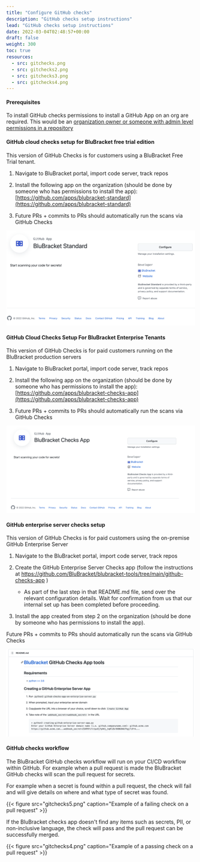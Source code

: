 ```yaml
---
title: "Configure GitHub checks"
description: "GitHub checks setup instructions"
lead: "GitHub checks setup instructions"
date: 2022-03-04T02:48:57+00:00
draft: false
weight: 300
toc: true
resources:
  - src: gitchecks.png
  - src: gitchecks2.png
  - src: gitchecks3.png
  - src: gitchecks4.png
---
```


#### Prerequisites

To install GitHub checks permissions to install a GitHub App on an org are required.  This would be an [organization owner or someone with admin level permissions in a repository](https://docs.github.com/en/developers/apps/differences-between-github-apps-and-oauth-apps#who-can-install-github-apps-and-authorize-oauth-apps)

#### GitHub cloud checks setup for BluBracket free trial edition

This version of GitHub Checks is for customers using a BluBracket Free Trial tenant.

1. Navigate to BluBracket portal, import code server, track repos

2. Install the following app on the organization (should be done by someone who has permissions to install the app): [https://github.com/apps/blubracket-standard](https://github.com/apps/blubracket-standard)

3. Future PRs + commits to PRs should automatically run the scans via GitHub Checks

[![Github Checks Free Install](gitchecks.png)](https://github.com/apps/blubracket-standard)

#### GitHub Cloud Checks Setup For BluBracket Enterprise Tenants

This version of GitHub Checks is for paid customers running on the BluBracket production servers

1. Navigate to BluBracket portal, import code server, track repos

2. Install the following app on the organization (should be done by someone who has permissions to install the app): [https://github.com/apps/blubracket-checks-app](https://github.com/apps/blubracket-checks-app)

3. Future PRs + commits to PRs should automatically run the scans via GitHub Checks

[![Github Checks Paid Install](gitchecks2.png)](https://github.com/apps/blubracket-checks-app)

#### GitHub enterprise server checks setup

This version of GitHub Checks is for paid customers using the on-premise GitHub Enterprise Server

1. Navigate to the BluBracket portal, import code server, track repos

2. Create the GitHub Enterprise Server Checks app (follow the instructions at https://github.com/BluBracket/blubracket-tools/tree/main/github-checks-app )

    * As part of the last step in that README.md file, send over the relevant configuration details. Wait for confirmation from us that our internal set up has been completed before proceeding.

3. Install the app created from step 2 on the organization (should be done by someone who has permissions to install the app).

Future PRs + commits to PRs should automatically run the scans via GitHub Checks

[![GitHub Checks Enterprise](gitchecks3.png)](https://github.com/BluBracket/blubracket-tools/tree/main/github-checks-app)

#### GitHub checks workflow

The BluBracket GitHub checks workflow will run on your CI/CD workflow within GitHub.  For example when a pull request is made the BluBracket GitHub checks will scan the pull request for secrets.  

For example when a secret is found within a pull request, the check will fail and will give details on where and what type of secret was found. 

{{< figure src="gitchecks5.png" caption="Example of a failing check on a pull request" >}}

If the BluBracket checks app doesn't find any items such as secrets, PII, or non-inclusive language, the check will pass and the pull request can be successfully merged. 

{{< figure src="gitchecks4.png" caption="Example of a passing check on a pull request" >}}
